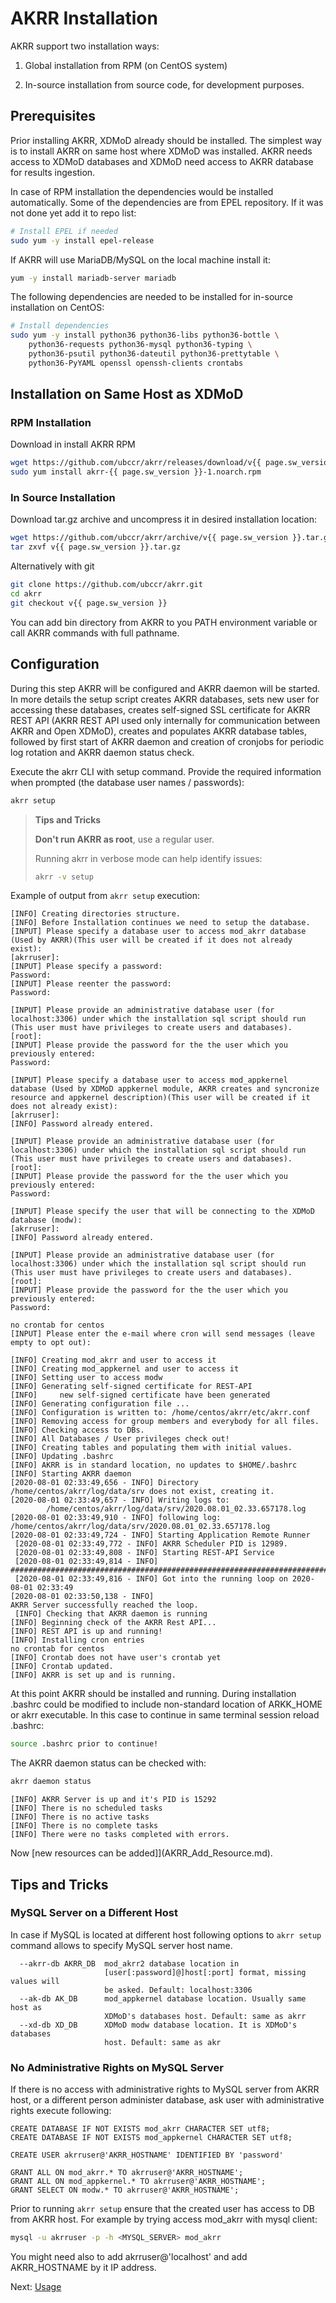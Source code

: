 # AKRR Installation

AKRR support two installation ways:

1) Global installation from RPM (on CentOS system) 

2) In-source installation from source code, for development purposes.

## Prerequisites

Prior installing AKRR, XDMoD already should be installed. The simplest way is to 
install AKRR on same host where XDMoD was installed. AKRR needs access to XDMoD 
databases and XDMoD need access to AKRR database for results ingestion.

In case of RPM installation the dependencies would be installed automatically. Some of
the dependencies are from EPEL repository. If it was not done yet add it to repo list:

```bash
# Install EPEL if needed
sudo yum -y install epel-release
```

If AKRR will use MariaDB/MySQL on the local machine install it:

```bash 
yum -y install mariadb-server mariadb
```

The following dependencies are needed to be installed for in-source installation on CentOS:
 
```bash
# Install dependencies
sudo yum -y install python36 python36-libs python36-bottle \
    python36-requests python36-mysql python36-typing \
    python36-psutil python36-dateutil python36-prettytable \
    python36-PyYAML openssl openssh-clients crontabs
```

## Installation on Same Host as XDMoD
### RPM Installation

Download in install AKRR RPM
```bash
wget https://github.com/ubccr/akrr/releases/download/v{{ page.sw_version }}/akrr-{{ page.sw_version }}-1.noarch.rpm
sudo yum install akrr-{{ page.sw_version }}-1.noarch.rpm
```

### In Source Installation

Download tar.gz archive and uncompress it in desired installation location:
```bash
wget https://github.com/ubccr/akrr/archive/v{{ page.sw_version }}.tar.gz
tar zxvf v{{ page.sw_version }}.tar.gz
``` 

Alternatively with git
```bash
git clone https://github.com/ubccr/akrr.git
cd akrr
git checkout v{{ page.sw_version }}
``` 

You can add bin directory from AKRR to you PATH environment variable or 
call AKRR commands with full pathname.

## Configuration
During this step AKRR will be configured and AKRR daemon will be started. 
In more details the setup script creates AKRR databases, sets new user for 
accessing these databases, creates self-signed SSL certificate for AKRR 
REST API (AKRR REST API used only internally for communication between AKRR 
and Open XDMoD), creates and populates AKRR database tables, followed by 
first start of AKRR daemon and creation of cronjobs for periodic log rotation 
and AKRR daemon status check.

Execute the akrr CLI with setup command. Provide the required information 
when prompted 
(the database user names / passwords):

```bash
akrr setup
```
> **Tips and Tricks**
>
> **Don't run AKRR as root**, use a regular user.
>
> Running akrr in verbose mode can help identify issues:
> ```bash
> akrr -v setup
> ```
> 

Example of output from `akrr setup` execution:

```text
[INFO] Creating directories structure.
[INFO] Before Installation continues we need to setup the database.
[INPUT] Please specify a database user to access mod_akrr database (Used by AKRR)(This user will be created if it does not already exist):
[akrruser]: 
[INPUT] Please specify a password:
Password: 
[INPUT] Please reenter the password:
Password: 

[INPUT] Please provide an administrative database user (for localhost:3306) under which the installation sql script should run (This user must have privileges to create users and databases).
[root]: 
[INPUT] Please provide the password for the the user which you previously entered:
Password: 

[INPUT] Please specify a database user to access mod_appkernel database (Used by XDMoD appkernel module, AKRR creates and syncronize resource and appkernel description)(This user will be created if it does not already exist):
[akrruser]: 
[INFO] Password already entered.

[INPUT] Please provide an administrative database user (for localhost:3306) under which the installation sql script should run (This user must have privileges to create users and databases).
[root]: 
[INPUT] Please provide the password for the the user which you previously entered:
Password: 

[INPUT] Please specify the user that will be connecting to the XDMoD database (modw):
[akrruser]: 
[INFO] Password already entered.

[INPUT] Please provide an administrative database user (for localhost:3306) under which the installation sql script should run (This user must have privileges to create users and databases).
[root]: 
[INPUT] Please provide the password for the the user which you previously entered:
Password: 

no crontab for centos
[INPUT] Please enter the e-mail where cron will send messages (leave empty to opt out):

[INFO] Creating mod_akrr and user to access it
[INFO] Creating mod_appkernel and user to access it
[INFO] Setting user to access modw
[INFO] Generating self-signed certificate for REST-API
[INFO]     new self-signed certificate have been generated
[INFO] Generating configuration file ...
[INFO] Configuration is written to: /home/centos/akrr/etc/akrr.conf
[INFO] Removing access for group members and everybody for all files.
[INFO] Checking access to DBs.
[INFO] All Databases / User privileges check out!
[INFO] Creating tables and populating them with initial values.
[INFO] Updating .bashrc
[INFO] AKRR is in standard location, no updates to $HOME/.bashrc
[INFO] Starting AKRR daemon
[2020-08-01 02:33:49,656 - INFO] Directory /home/centos/akrr/log/data/srv does not exist, creating it.
[2020-08-01 02:33:49,657 - INFO] Writing logs to:
        /home/centos/akrr/log/data/srv/2020.08.01_02.33.657178.log
[2020-08-01 02:33:49,910 - INFO] following log: /home/centos/akrr/log/data/srv/2020.08.01_02.33.657178.log
[2020-08-01 02:33:49,724 - INFO] Starting Application Remote Runner
 [2020-08-01 02:33:49,772 - INFO] AKRR Scheduler PID is 12989.
 [2020-08-01 02:33:49,808 - INFO] Starting REST-API Service
 [2020-08-01 02:33:49,814 - INFO] ####################################################################################################
 [2020-08-01 02:33:49,816 - INFO] Got into the running loop on 2020-08-01 02:33:49
[2020-08-01 02:33:50,138 - INFO] 
AKRR Server successfully reached the loop.
 [INFO] Checking that AKRR daemon is running
[INFO] Beginning check of the AKRR Rest API...
[INFO] REST API is up and running!
[INFO] Installing cron entries
no crontab for centos
[INFO] Crontab does not have user's crontab yet
[INFO] Crontab updated.
[INFO] AKRR is set up and is running.
```

At this point AKRR should be installed and running. During installation 
.bashrc could be modified to include non-standard location of ARKK_HOME or akrr executable.
In this case to continue in same terminal session reload .bashrc:

```bash
source .bashrc prior to continue!
```

The AKRR daemon status can be checked with:
```bash
akrr daemon status
```

```
[INFO] AKRR Server is up and it's PID is 15292
[INFO] There is no scheduled tasks
[INFO] There is no active tasks
[INFO] There is no complete tasks
[INFO] There were no tasks completed with errors.
```

Now [new resources can be added]](AKRR_Add_Resource.md).

## Tips and Tricks

### MySQL Server on a Different Host

In case if MySQL is located at different host following options to `akrr setup` command allows 
to specify MySQL server host name.

```text
  --akrr-db AKRR_DB  mod_akrr2 database location in
                     [user[:password]@]host[:port] format, missing values will
                     be asked. Default: localhost:3306
  --ak-db AK_DB      mod_appkernel database location. Usually same host as
                     XDMoD's databases host. Default: same as akrr
  --xd-db XD_DB      XDMoD modw database location. It is XDMoD's databases
                     host. Default: same as akr
```

### No Administrative Rights on MySQL Server

If there is no access with administrative rights to MySQL server from AKRR host, or a different
person administer database, ask user with administrative rights execute following:

```
CREATE DATABASE IF NOT EXISTS mod_akrr CHARACTER SET utf8;
CREATE DATABASE IF NOT EXISTS mod_appkernel CHARACTER SET utf8;

CREATE USER akrruser@'AKRR_HOSTNAME' IDENTIFIED BY 'password'

GRANT ALL ON mod_akrr.* TO akrruser@'AKRR_HOSTNAME';
GRANT ALL ON mod_appkernel.* TO akrruser@'AKRR_HOSTNAME';
GRANT SELECT ON modw.* TO akrruser@'AKRR_HOSTNAME';
```


Prior to running `akrr setup` ensure that the created user has access to DB from AKRR host.
For example by trying access mod_akrr with mysql client:

```bash
mysql -u akrruser -p -h <MYSQL_SERVER> mod_akrr
```

You might need also to add akrruser@'localhost' and add AKRR_HOSTNAME by it IP address.


Next: [Usage](AKRR_Usage.md)
